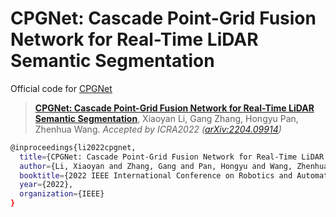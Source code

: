 # CPGNet: Cascade Point-Grid Fusion Network for Real-Time LiDAR Semantic Segmentation

Official code for [CPGNet](https://arxiv.org/abs/2204.09914)

> [**CPGNet: Cascade Point-Grid Fusion Network for Real-Time LiDAR Semantic Segmentation**](https://arxiv.org/abs/2204.09914),
> Xiaoyan Li, Gang Zhang, Hongyu Pan, Zhenhua Wang.
> *Accepted by ICRA2022 ([arXiv:2204.09914](https://arxiv.org/abs/2204.09914))*

```bash
@inproceedings{li2022cpgnet,
  title={CPGNet: Cascade Point-Grid Fusion Network for Real-Time LiDAR Semantic Segmentation},
  author={Li, Xiaoyan and Zhang, Gang and Pan, Hongyu and Wang, Zhenhua},
  booktitle={2022 IEEE International Conference on Robotics and Automation (ICRA)},
  year={2022},
  organization={IEEE}
}
```
